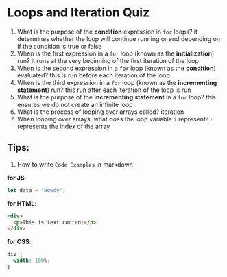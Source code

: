 # Loops and Iteration Quiz

1. What is the purpose of the **condition** expression in `for` loops?
   it determines whether the loop will continue running or end depending on if the condition is true or false
2. When is the first expression in a `for` loop (known as the **initialization**) run?
   it runs at the very beginning of the first iteration of the loop
3. When is the second expression in a `for` loop (known as the **condition**) evaluated?
   this is run before each iteration of the loop
4. When is the third expression in a `for` loop (known as the **incrementing statement**) run?
   this run after each iteration of the loop is run
5. What is the purpose of the **incrementing statement** in a `for` loop?
   this ensures we do not create an infinite loop
6. What is the process of looping over arrays called?
   iteration
7. When looping over arrays, what does the loop variable `i` represent?
   i represents the index of the array

## Tips:

1. How to write `Code Examples` in markdown

**for JS**:

```javascript
let data = "Howdy";
```

**for HTML**:

```html
<div>
  <p>This is text content</p>
</div>
```

**for CSS**:

```css
div {
  width: 100%;
}
```
